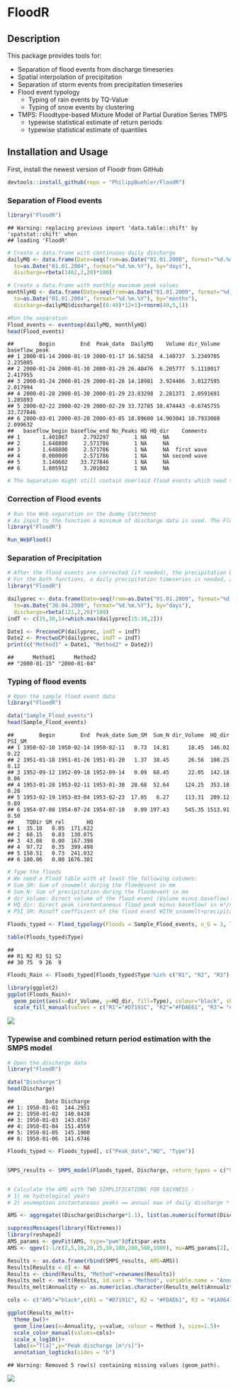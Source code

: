<!-- README.md is generated from README.Rmd. Please edit that file -->

# FloodR

## Description
This package provides tools for:
* Separation of flood events from discharge timeseries
* Spatial interpolation of precipitation
* Separation of storm events from precipitation timeseries
* Flood event typology
    + Typing of rain events by TQ-Value
    + Typing of snow events by clustering
* TMPS: Floodtype-based Mixture Model of Partial Duration Series TMPS 
    + typewise statistical estimate of return periods
    + typewise statistical estimate of quantiles



## Installation and Usage
First, install the newest version of Floodr from GitHub
``` r
devtools::install_github(repo = "PhilippBuehler/FloodR")
```

### Separation of Flood events

``` r
library("FloodR")
```

    ## Warning: replacing previous import 'data.table::shift' by 'spatstat::shift' when
    ## loading 'FloodR'

``` r
# Create a data.frame with continuous daily discharge
dailyMQ <- data.frame(Date=seq(from=as.Date("01.01.2000", format="%d.%m.%Y"),
  to=as.Date("01.01.2004", format="%d.%m.%Y"), by="days"),
  discharge=rbeta(1462,2,20)*100)

# Create a data.frame with monthly maximum peak values
monthlyHQ <- data.frame(Date=seq(from=as.Date("01.01.2000", format="%d.%m.%Y"),
  to=as.Date("01.01.2004", format="%d.%m.%Y"), by="months"),
  discharge=dailyMQ$discharge[(0:48)*12+1]+rnorm(49,5,1))

#Run the separation
Flood_events <- eventsep(dailyMQ, monthlyHQ)
head(Flood_events)
```

    ##        Begin        End  Peak_date  DailyMQ    Volume dir_Volume baseflow_peak
    ## 1 2000-01-14 2000-01-19 2000-01-17 16.58258  4.140737  3.2349705      2.235805
    ## 2 2000-01-24 2000-01-30 2000-01-29 26.40476  6.205777  5.1118017      2.417955
    ## 3 2000-01-24 2000-01-29 2000-01-26 14.18981  3.924406  3.0127595      2.017994
    ## 4 2000-01-28 2000-01-30 2000-01-29 23.83298  2.281371  2.0591691      1.285893
    ## 5 2000-02-22 2000-02-29 2000-02-29 33.72785 10.474443 -0.6745755     33.727846
    ## 6 2000-03-01 2000-03-20 2000-03-05 18.89600 14.903041 10.7933008      2.099632
    ##   baseflow_begin baseflow_end No_Peaks HQ HQ_dir    Comments
    ## 1       1.401067     2.792297        1 NA     NA            
    ## 2       1.648800     2.571786        1 NA     NA            
    ## 3       1.648800     2.571786        1 NA     NA  first wave
    ## 4       0.000000     2.571786        1 NA     NA second wave
    ## 5       3.140602    33.727846        1 NA     NA            
    ## 6       1.805912     3.201082        1 NA     NA

``` r
# The Separation might still contain overlaid flood events which need to be corrected
```

### Correction of Flood events

``` r
# Run the Web separation on the dummy Catchment
# As input to the function a minimum of discharge data is used. The Flood event tables can be opened from within the User-Interface
library("FloodR")

Run_WebFlood()
```

### Separation of Precipitation

``` r
# After the flood events are corrected (if needed), the precipitation belonging to flood event need to be estimated
# For the both functions, a daily precipitation timeseries is needed, as well as  the parameter indT, which has the position indices of begin, end and peak of the FLOOD event as vector.
library("FloodR")

dailyprec <- data.frame(Date=seq(from=as.Date("01.01.2000", format="%d.%m.%Y"),
  to=as.Date("30.04.2000", format="%d.%m.%Y"), by="days"),
  discharge=rbeta(121,2,20)*100)
indT <- c(15,30,14+which.max(dailyprec[15:30,2]))

Date1 <- PreconeCP(dailyprec, indT = indT)
Date2 <- PrectwoCP(dailyprec, indT = indT)
print(c("Method1" = Date1, "Method2" = Date2))
```

    ##      Method1      Method2 
    ## "2000-01-15" "2000-01-04"

### Typing of flood events

``` r
# Open the sample flood event data
library("FloodR")

data("Sample_Flood_events")
head(Sample_Flood_events)
```

    ##        Begin        End  Peak_date Sum_SM  Sum_N dir_Volume  HQ_dir PSI_SM
    ## 1 1950-02-10 1950-02-14 1950-02-11   0.73  14.81      18.45  146.02   0.22
    ## 2 1951-01-18 1951-01-26 1951-01-20   1.37  38.45      26.56  108.25   0.12
    ## 3 1952-09-12 1952-09-18 1952-09-14   0.09  68.45      22.05  142.18   0.06
    ## 4 1953-01-28 1953-02-11 1953-01-30  28.68  52.64     124.25  353.18   0.28
    ## 5 1953-02-19 1953-03-04 1953-02-23  17.05   6.27     113.31  209.12   0.89
    ## 6 1954-07-08 1954-07-24 1954-07-10   0.09 197.43     545.35 1513.91   0.50
    ##    TQDir SM_rel       HQ
    ## 1  35.10   0.05  171.622
    ## 2  68.15   0.03  130.075
    ## 3  43.08   0.00  167.398
    ## 4  97.72   0.35  399.498
    ## 5 150.51   0.73  241.032
    ## 6 100.06   0.00 1676.301

``` r
# Type the floods
# We need a Flood table with at least the following columns:
# Sum_SM: Sum of snowmelt during the floodevent in mm
# Sum_N: Sum of precipitation during the floodevent in mm
# dir_Volume: Direct volume of the flood event (Volume minus baseflow) in Mio. m³/s
# HQ_dir: Direct peak (instantaneous flood peak minus baseflow) in m³/s
# PSI_SM: Runoff coefficient of the flood event WITH snowmelt+precipitation

Floods_typed <- Flood_typology(Floods = Sample_Flood_events, n_G = 3, Type_3_min_samplesize = 10)

table(Floods_typed$Type)
```

    ## 
    ## R1 R2 R3 S1 S2 
    ## 30 75  9 26  9

``` r
Floods_Rain <- Floods_typed[Floods_typed$Type %in% c("R1", "R2", "R3"),]

library(ggplot2)
ggplot(Floods_Rain)+
  geom_point(aes(x=dir_Volume, y=HQ_dir, fill=Type), colour="black", shape=21, size=2)+
  scale_fill_manual(values = c("R1"="#D7191C", "R2"="#FDAE61", "R3"= "#1A9641"))
```

![](Readme_files/figure-markdown_github/unnamed-chunk-5-1.png)

### Typewise and combined return period estimation with the SMPS model

``` r
# Open the discharge data
library("FloodR")

data("Discharge")
head(Discharge)
```

    ##          Date Discharge
    ## 1: 1950-01-01  144.2951
    ## 2: 1950-01-02  140.8438
    ## 3: 1950-01-03  143.0167
    ## 4: 1950-01-04  151.4559
    ## 5: 1950-01-05  145.1900
    ## 6: 1950-01-06  141.6746

``` r
Floods_typed <- Floods_typed[, c("Peak_date","HQ", "Type")]


SMPS_results <- SMPS_model(Floods_typed, Discharge, return_types = c("SMPS", "R1", "R2", "R3", "S1", "S2"))


# Calculate the AMS with TWO SIMPLIFICATIONS FOR EASYNESS : 
# 1) no hydrological years 
# 2) asummption instantaneous peaks == annual max of daily discharge * 1.1

AMS <- aggregate((Discharge$Discharge*1.1), list(as.numeric(format(Discharge$Date,"%Y"))), max, na.rm=TRUE)$x

suppressMessages(library(fExtremes))
library(reshape2)
AMS_params <- gevFit(AMS, type="pwm")@fit$par.ests  
AMS <- qgev(1-1/c(2,5,10,20,25,50,100,200,500,1000), mu=AMS_params[2], xi=AMS_params[1], beta=AMS_params[3])

Results <- as.data.frame(rbind(SMPS_results, AMS=AMS))
Results[Results < 0] <- NA
Results <- cbind(Results, "Method"=rownames(Results))
Results_melt <- melt(Results, id.vars = "Method", variable.name = "Annuality")
Results_melt$Annuality <- as.numeric(as.character(Results_melt$Annuality))

cols <- c("AMS"="black",c(R1 = "#D7191C", R2 = "#FDAE61", R3 = "#1A9641", S1 = "#6BAED6", S2 = "#2171B5"),  "SMPS"="darkorchid1")

ggplot(Results_melt)+ 
  theme_bw()+
  geom_line(aes(x=Annuality, y=value, colour = Method ), size=1.5)+ 
  scale_color_manual(values=cols)+
  scale_x_log10()+
  labs(x="T[a]",y="Peak discharge [m³/s]")+
  annotation_logticks(sides = "b")
```

    ## Warning: Removed 5 row(s) containing missing values (geom_path).

![](Readme_files/figure-markdown_github/unnamed-chunk-6-1.png)
